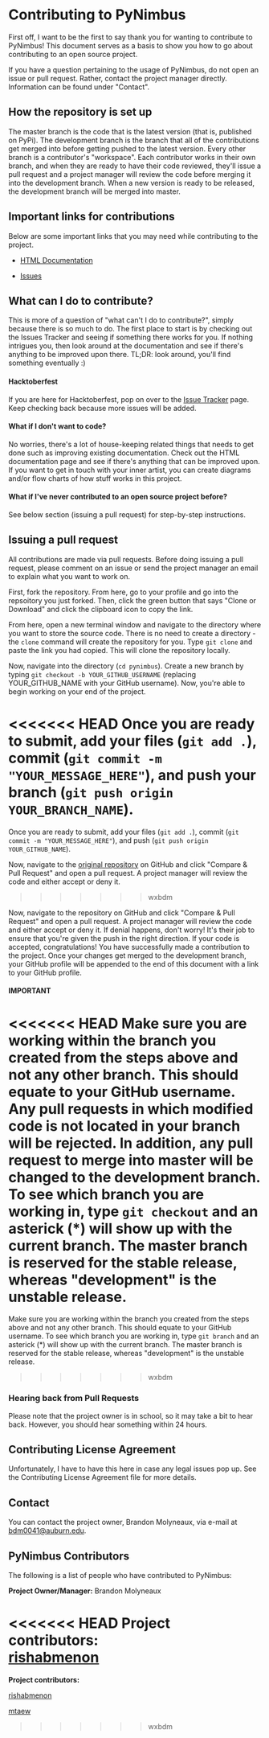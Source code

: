 # Contributing to PyNimbus

First off, I want to be the first to say thank you for wanting to contribute to PyNimbus! This document serves as a basis to show you how to go about contributing to an open source project.

If you have a question pertaining to the usage of PyNimbus, do not open an issue or pull request. Rather, contact the project manager directly. Information can be found under "Contact".

## How the repository is set up

The master branch is the code that is the latest version (that is, published on PyPi). The development branch is the branch that all of the contributions get merged into before getting pushed to the latest version. Every other branch is a contributor's "workspace". Each contributor works in their own branch, and when they are ready to have their code reviewed, they'll issue a pull request and a project manager will review the code before merging it into the development branch. When a new version is ready to be released, the development branch will be merged into master.

## Important links for contributions

Below are some important links that you may need while contributing to the project.

- [HTML Documentation](https://pynimbus.readthedocs.io/en/latest/)

- [Issues](https://github.com/WxBDM/PyNimbus/issues)

## What can I do to contribute?

This is more of a question of "what can't I do to contribute?", simply because there is so much to do. The first place to start is by checking out the Issues Tracker and seeing if something there works for you. If nothing intrigues you, then look around at the documentation and see if there's anything to be improved upon there. TL;DR: look around, you'll find something eventually :)

#### Hacktoberfest

If you are here for Hacktoberfest, pop on over to the [Issue Tracker](https://github.com/WxBDM/PyNimbus/labels/Hacktoberfest) page. Keep checking back because more issues will be added.

#### What if I don't want to code?

No worries, there's a lot of house-keeping related things that needs to get done such as improving existing documentation. Check out the HTML documentation page and see if there's anything that can be improved upon. If you want to get in touch with your inner artist, you can create diagrams and/or flow charts of how stuff works in this project.

#### What if I've never contributed to an open source project before?

See below section (issuing a pull request) for step-by-step instructions.

## Issuing a pull request

All contributions are made via pull requests. Before doing issuing a pull request, please comment on an issue or send the project manager an email to explain what you want to work on.

First, fork the repository. From here, go to your profile and go into the repsoitory you just forked. Then, click the green button that says "Clone or Download" and click the clipboard icon to copy the link.

From here, open a new terminal window and navigate to the directory where you want to store the source code. There is no need to create a directory - the `clone` command will create the repository for you. Type `git clone` and paste the link you had copied. This will clone the repository locally.

Now, navigate into the directory (`cd pynimbus`). Create a new branch by typing `git checkout -b YOUR_GITHUB_USERNAME` (replacing YOUR_GITHUB_NAME with your GitHub username). Now, you're able to begin working on your end of the project.

<<<<<<< HEAD
Once you are ready to submit, add your files (`git add .`), commit (`git commit -m "YOUR_MESSAGE_HERE"`), and push your branch (`git push origin YOUR_BRANCH_NAME`).
=======
Once you are ready to submit, add your files (`git add .`), commit (`git commit -m "YOUR_MESSAGE_HERE"`), and push (`git push origin YOUR_GITHUB_NAME`).

Now, navigate to the [original repository](https://github.com/WxBDM/PyNimbus) on GitHub and click "Compare & Pull Request" and open a pull request. A project manager will review the code and either accept or deny it.
>>>>>>> wxbdm

Now, navigate to the repository on GitHub and click "Compare & Pull Request" and open a pull request. A project manager will review the code and either accept or deny it. If denial happens, don't worry! It's their job to ensure that you're given the push in the right direction. If your code is accepted, congratulations! You have successfully made a contribution to the project. Once your changes get merged to the development branch, your GitHub profile will be appended to the end of this document with a link to your GitHub profile. 

#### IMPORTANT

<<<<<<< HEAD
Make sure you are working within the branch you created from the steps above and not any other branch. This should equate to your GitHub username. __Any pull requests in which modified code is not located in your branch will be rejected.__ In addition, any pull request to merge into master will be changed to the development branch. To see which branch you are working in, type `git checkout` and an asterick (\*) will show up with the current branch. The master branch is reserved for the stable release, whereas "development" is the unstable release.
=======
Make sure you are working within the branch you created from the steps above and not any other branch. This should equate to your GitHub username. To see which branch you are working in, type `git branch` and an asterick (\*) will show up with the current branch. The master branch is reserved for the stable release, whereas "development" is the unstable release.
>>>>>>> wxbdm

### Hearing back from Pull Requests

Please note that the project owner is in school, so it may take a bit to hear back. However, you should hear something within 24 hours.

## Contributing License Agreement

Unfortunately, I have to have this here in case any legal issues pop up. See the Contributing License Agreement file for more details.

## Contact

You can contact the project owner, Brandon Molyneaux, via e-mail at bdm0041@auburn.edu.

## PyNimbus Contributors

The following is a list of people who have contributed to PyNimbus:

__Project Owner/Manager:__ Brandon Molyneaux

<<<<<<< HEAD
__Project contributors:__  
[rishabmenon](https://github.com/rishabmenon)
=======
__Project contributors:__ 

[rishabmenon](https://github.com/rishabmenon)

[mtaew](https://github.com/mtaew)
>>>>>>> wxbdm

